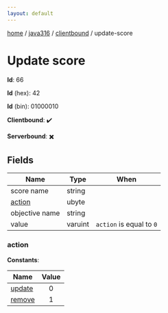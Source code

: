 ```yaml
---
layout: default
---
```


[home](/)  /  [java316](/protocol/java316)  /  [clientbound](/protocol/java316/clientbound)  /  update-score

# Update score

**Id**: 66

**Id** (hex): 42

**Id** (bin): 01000010

**Clientbound**: ✔️

**Serverbound**: ✖️

## Fields

Name | Type | When
---|---|:---:
score name | string | 
[action](#action) | ubyte | 
objective name | string | 
value | varuint | <code>action</code> is equal to <code>0</code>

### action

**Constants**:

Name | Value
---|:---:
[update](action_update) | 0
[remove](action_remove) | 1

